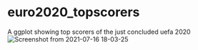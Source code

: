 # euro2020_topscorers
A ggplot showing top scorers of the just concluded uefa 2020
![Screenshot from 2021-07-16 18-03-25](https://user-images.githubusercontent.com/25004712/126017872-d221fde1-2ccb-462e-86e8-bfc847fbf6d4.png)
